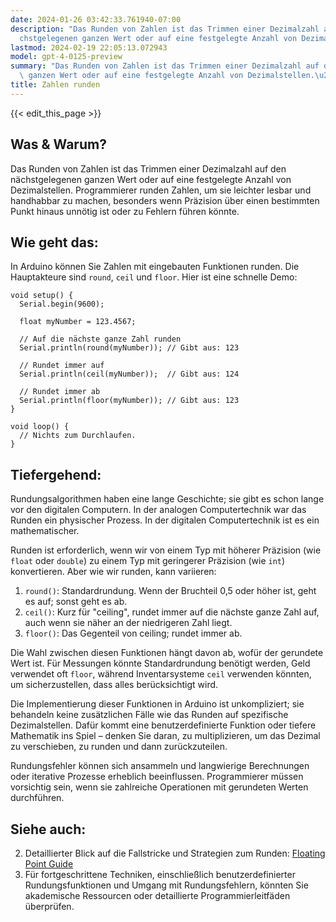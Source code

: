 ```yaml
---
date: 2024-01-26 03:42:33.761940-07:00
description: "Das Runden von Zahlen ist das Trimmen einer Dezimalzahl auf den n\xE4\
  chstgelegenen ganzen Wert oder auf eine festgelegte Anzahl von Dezimalstellen.\u2026"
lastmod: 2024-02-19 22:05:13.072943
model: gpt-4-0125-preview
summary: "Das Runden von Zahlen ist das Trimmen einer Dezimalzahl auf den n\xE4chstgelegenen\
  \ ganzen Wert oder auf eine festgelegte Anzahl von Dezimalstellen.\u2026"
title: Zahlen runden
---
```


{{< edit_this_page >}}

## Was & Warum?
Das Runden von Zahlen ist das Trimmen einer Dezimalzahl auf den nächstgelegenen ganzen Wert oder auf eine festgelegte Anzahl von Dezimalstellen. Programmierer runden Zahlen, um sie leichter lesbar und handhabbar zu machen, besonders wenn Präzision über einen bestimmten Punkt hinaus unnötig ist oder zu Fehlern führen könnte.

## Wie geht das:
In Arduino können Sie Zahlen mit eingebauten Funktionen runden. Die Hauptakteure sind `round`, `ceil` und `floor`. Hier ist eine schnelle Demo:

```arduino
void setup() {
  Serial.begin(9600);
  
  float myNumber = 123.4567;

  // Auf die nächste ganze Zahl runden
  Serial.println(round(myNumber)); // Gibt aus: 123

  // Rundet immer auf
  Serial.println(ceil(myNumber));  // Gibt aus: 124

  // Rundet immer ab
  Serial.println(floor(myNumber)); // Gibt aus: 123
}

void loop() {
  // Nichts zum Durchlaufen.
}
```

## Tiefergehend:
Rundungsalgorithmen haben eine lange Geschichte; sie gibt es schon lange vor den digitalen Computern. In der analogen Computertechnik war das Runden ein physischer Prozess. In der digitalen Computertechnik ist es ein mathematischer.

Runden ist erforderlich, wenn wir von einem Typ mit höherer Präzision (wie `float` oder `double`) zu einem Typ mit geringerer Präzision (wie `int`) konvertieren. Aber wie wir runden, kann variieren:

1. `round()`: Standardrundung. Wenn der Bruchteil 0,5 oder höher ist, geht es auf; sonst geht es ab.
2. `ceil()`: Kurz für "ceiling", rundet immer auf die nächste ganze Zahl auf, auch wenn sie näher an der niedrigeren Zahl liegt.
3. `floor()`: Das Gegenteil von ceiling; rundet immer ab.

Die Wahl zwischen diesen Funktionen hängt davon ab, wofür der gerundete Wert ist. Für Messungen könnte Standardrundung benötigt werden, Geld verwendet oft `floor`, während Inventarsysteme `ceil` verwenden könnten, um sicherzustellen, dass alles berücksichtigt wird.

Die Implementierung dieser Funktionen in Arduino ist unkompliziert; sie behandeln keine zusätzlichen Fälle wie das Runden auf spezifische Dezimalstellen. Dafür kommt eine benutzerdefinierte Funktion oder tiefere Mathematik ins Spiel – denken Sie daran, zu multiplizieren, um das Dezimal zu verschieben, zu runden und dann zurückzuteilen.

Rundungsfehler können sich ansammeln und langwierige Berechnungen oder iterative Prozesse erheblich beeinflussen. Programmierer müssen vorsichtig sein, wenn sie zahlreiche Operationen mit gerundeten Werten durchführen.

## Siehe auch:
2. Detaillierter Blick auf die Fallstricke und Strategien zum Runden: [Floating Point Guide](https://floating-point-gui.de/)
3. Für fortgeschrittene Techniken, einschließlich benutzerdefinierter Rundungsfunktionen und Umgang mit Rundungsfehlern, könnten Sie akademische Ressourcen oder detaillierte Programmierleitfäden überprüfen.
